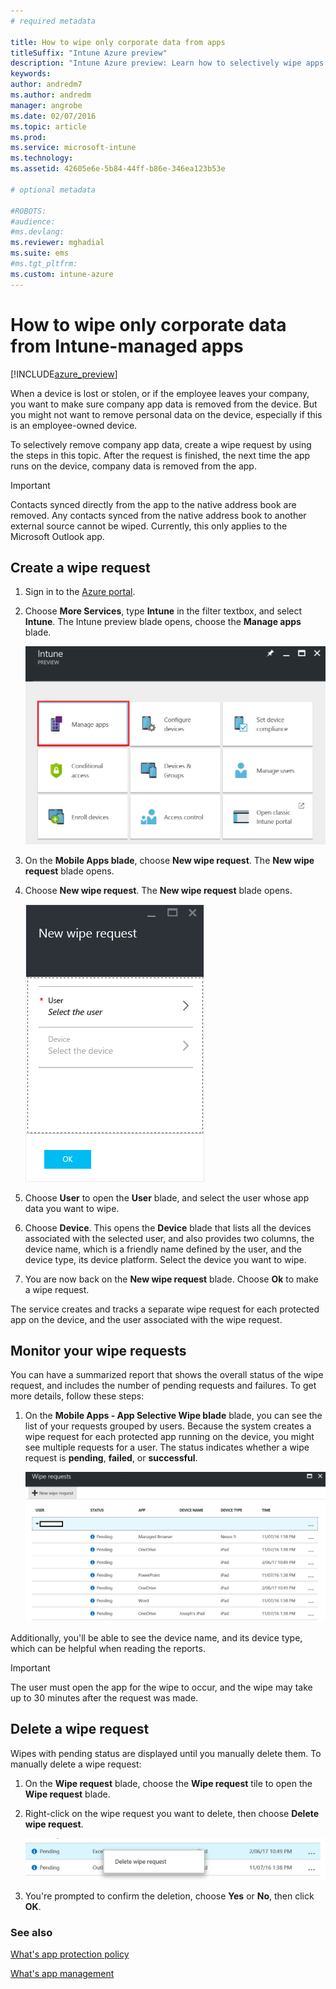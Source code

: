 ```yaml
---
# required metadata

title: How to wipe only corporate data from apps
titleSuffix: "Intune Azure preview"
description: "Intune Azure preview: Learn how to selectively wipe apps with Microsoft Intune."
keywords:
author: andredm7
ms.author: andredm
manager: angrobe
ms.date: 02/07/2016
ms.topic: article
ms.prod:
ms.service: microsoft-intune
ms.technology:
ms.assetid: 42605e6e-5b84-44ff-b86e-346ea123b53e

# optional metadata

#ROBOTS:
#audience:
#ms.devlang:
ms.reviewer: mghadial
ms.suite: ems
#ms.tgt_pltfrm:
ms.custom: intune-azure
---
```


# How to wipe only corporate data from Intune-managed apps

[!INCLUDE[azure_preview](./includes/azure_preview.md)]

When a device is lost or stolen, or if the employee leaves your company, you want to make sure company app data is removed from the device. But you might not want to remove personal data on the device, especially if this is an employee-owned device.

To selectively remove company app data, create a wipe request by using the steps in this topic. After the request is finished, the next time the app runs on the device, company data is removed from the app.

>[!IMPORTANT]
> Contacts synced directly from the app to the native address book are removed. Any contacts synced from the native address book to another external source cannot be wiped. Currently, this only applies to the Microsoft Outlook app.

## Create a wipe request

1.  Sign in to the [Azure portal](https://portal.azure.com).

2.  Choose **More Services**, type **Intune** in the filter textbox, and select **Intune**. The Intune preview blade opens, choose the **Manage apps** blade.

	![Screenshot of the New wipe request blade](./media/intune-azure-preview-blade.png)

3.  On the **Mobile Apps blade**, choose **New wipe request**. The **New wipe request** blade opens.

4.  Choose  **New wipe request**. The **New wipe request** blade opens.

    ![Screenshot of the New wipe request blade](./media/AzurePortal_MAM_NewWipeRequest.png)

5.  Choose **User** to open the **User** blade, and select the user whose app data you want to wipe.

6.  Choose **Device**. This opens the **Device** blade that lists all the devices associated with the selected user, and also provides two columns, the device name, which is a friendly name defined by the user, and the device type, its device platform. Select the device you want to wipe.

7.  You are now back on the **New wipe request** blade. Choose **Ok** to make a wipe request. 

The service creates and tracks a separate wipe request for each protected app on the device, and the user associated with the wipe request.

## Monitor your wipe requests

You can have a summarized report that shows the overall status of the wipe request, and includes the number of pending requests and failures. To get more details, follow these steps:

1.  On the **Mobile Apps - App Selective Wipe blade** blade, you can see the list of your requests grouped by users. Because the system creates a wipe request for each protected app running on the device, you might see multiple requests for a user. The status indicates whether a wipe request is **pending**, **failed**, or **successful**.

	![Screenshot of the New wipe request blade](./media/wipe-request-status-1.png)

Additionally, you'll be able to see the device name, and its device type, which can be helpful when reading the reports.

>[!IMPORTANT]
> The user must open the app for the wipe to occur, and the wipe may take up to 30 minutes after the request was made.

## Delete a wipe request

Wipes with pending status are displayed until you manually delete them.  To manually delete a wipe request:

1.  On the **Wipe request** blade, choose the **Wipe request** tile to open the **Wipe request** blade.

2.  Right-click on the wipe request you want to delete, then choose **Delete wipe request**.

	![Screenshot of the New wipe request blade](./media/delete-wipe-request.png)

3.  You're prompted to confirm the deletion, choose **Yes** or **No**, then click **OK**.

### See also
[What's app protection policy](app-protection-policy.md)

[What's app management](app-management.md)